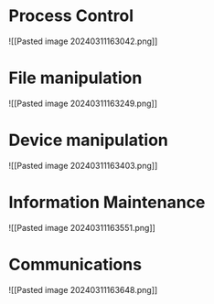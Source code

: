 # Process Control

![[Pasted image 20240311163042.png]]

# File manipulation

![[Pasted image 20240311163249.png]]

# Device manipulation

![[Pasted image 20240311163403.png]]

# Information Maintenance

![[Pasted image 20240311163551.png]]

# Communications

![[Pasted image 20240311163648.png]]

